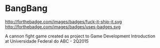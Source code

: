 # BangBang

http://forthebadge.com/images/badges/fuck-it-ship-it.svg
http://forthebadge.com/images/badges/uses-badges.svg

A cannon fight game created as project to Game Development Introduction at Universidade Federal do ABC - 2Q2015
